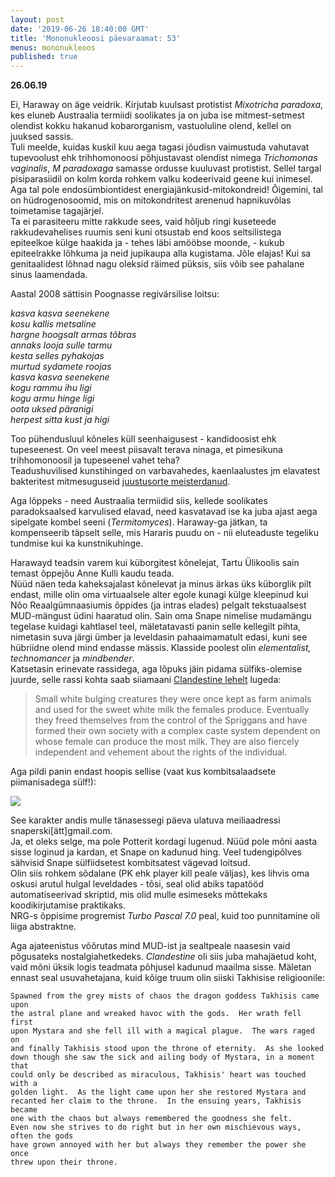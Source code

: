 ```yaml
---
layout: post
date: '2019-06-26 18:40:00 GMT'
title: 'Mononukleoosi päevaraamat: 53'
menus: mononukleoos
published: true
---
```

**26.06.19**

Ei, Haraway on äge veidrik. Kirjutab kuulsast protistist  *Mixotricha paradoxa*, kes eluneb Austraalia termiidi soolikates ja on juba ise mitmest-setmest olendist kokku hakanud kobarorganism, vastuoluline olend, kellel on juuksed sassis.  
Tuli meelde, kuidas kuskil kuu aega tagasi jõudisn vaimustuda vahutavat tupevoolust ehk trihhomonoosi põhjustavast olendist nimega *Trichomonas vaginalis*, *M paradoxaga* samasse ordusse kuuluvast protistist. Sellel targal pisiparasiidil on kolm korda rohkem valku kodeerivaid geene kui inimesel.  
Aga tal pole endosümbiontidest energiajänkusid-mitokondreid! Õigemini, tal on hüdrogenosoomid, mis on mitokondritest arenenud hapnikuvõlas toimetamise tagajärjel.  
Ta ei parasiteeru mitte rakkude sees, vaid hõljub ringi kuseteede rakkudevahelises ruumis seni kuni otsustab end koos seltsilistega epiteelkoe külge haakida ja - tehes läbi amööbse moonde, - kukub epiteelrakke lõhkuma ja neid jupikaupa alla kugistama. Jõle elajas! Kui sa genitaalidest lõhnad nagu oleksid räimed püksis, siis võib see pahalane sinus laamendada.  

Aastal 2008 sättisin Poognasse regivärsilise loitsu:  

*kasva kasva seenekene  
kosu kallis metsaline  
hargne hoogsalt armas tõbras  
annaks looja sulle tarmu  
kesta selles pyhakojas  
murtud sydamete roojas  
kasva kasva seenekene  
kogu rammu ihu ligi  
kogu armu hinge ligi  
oota uksed päranigi  
herpest sitta kust ja higi*  

Too pühendusluul kõneles küll seenhaigusest - kandidoosist ehk tupeseenest. On veel meest piisavalt terava ninaga, et pimesikuna trihhomonoosil ja tupeseenel vahet teha?  
Teadushuvilised kunstihinged on varbavahedes, kaenlaalustes jm elavatest bakteritest mitmesuguseid [juustusorte meisterdanud](http://agapakis.com/cheese.pdf).

Aga lõppeks - need Austraalia termiidid siis, kellede soolikates paradoksaalsed karvulised elavad, need kasvatavad ise ka juba ajast aega sipelgate kombel seeni (*Termitomyces*). Haraway-ga jätkan, ta kompenseerib täpselt selle, mis Hararis puudu on - nii eluteaduste tegeliku tundmise kui ka kunstnikuhinge.  

Harawayd teadsin varem kui küborgitest kõnelejat, Tartu Ülikoolis sain temast õppejõu Anne Kulli kaudu teada.  
Nüüd näen teda kaheksajalast kõnelevat ja minus ärkas üks küborglik pilt endast, mille olin oma virtuaalsele alter egole kunagi külge kleepinud kui Nõo Reaalgümnaasiumis õppides (ja intras elades) pelgalt tekstuaalsest MUD-mängust üdini haaratud olin. Sain oma Snape nimelise mudamängu tegelase kuidagi kahtlasel teel, mäletatavasti panin selle kellegilt pihta, nimetasin suva järgi ümber ja leveldasin pahaaimamatult edasi, kuni see hübriidne olend mind endasse mässis. Klasside poolest olin *elementalist, technomancer* ja *mindbender*.  
Katsetasin erinevate rassidega, aga lõpuks jäin pidama sülfiks-olemise juurde, selle rassi kohta saab siiamaani [Clandestine lehelt](https://ucw.dustbite.net/) lugeda:  
>  Small white bulging creatures they were once kept as farm animals and used for the sweet white milk the females produce. Eventually they freed themselves from the control of the Spriggans and have formed their own society with a complex caste system dependent on whose female can produce the most milk. They are also fiercely independent and vehement about the rights of the individual.  

Aga pildi panin endast hoopis sellise (vaat kus kombitsalaadsete piimanisadega sülf!):  

<img src="../../../assets/images/snape.JPG">  

See karakter andis mulle tänasessegi päeva ulatuva meiliaadressi snaperski[ätt]gmail.com.  
Ja, et oleks selge, ma pole Potterit kordagi lugenud. Nüüd pole mõni aasta sisse loginud ja kardan, et Snape on kadunud hing. Veel tudengipõlves sähvisid Snape sülfiidsetest kombitsatest vägevad loitsud.  
Olin siis rohkem sõdalane (PK ehk player kill peale väljas), kes lihvis oma oskusi arutul hulgal leveldades - tõsi, seal olid abiks tapatööd  automatiseerivad skriptid, mis olid mulle esimeseks mõttekaks koodikirjutamise praktikaks.  
NRG-s õppisime progremist *Turbo Pascal 7.0* peal, kuid too punnitamine oli liiga abstraktne.  

Aga ajateenistus võõrutas mind MUD-ist ja sealtpeale naasesin vaid põgusateks nostalgiahetkedeks. *Clandestine* oli siis juba mahajäetud koht, vaid mõni üksik logis teadmata põhjusel kadunud maailma sisse. 
Mäletan ennast seal usuvahetajana, kuid kõige truum olin siiski Takhisise religioonile:  

```
Spawned from the grey mists of chaos the dragon goddess Takhisis came upon  
the astral plane and wreaked havoc with the gods.  Her wrath fell first  
upon Mystara and she fell ill with a magical plague.  The wars raged on  
and finally Takhisis stood upon the throne of eternity.  As she looked  
down though she saw the sick and ailing body of Mystara, in a moment that  
could only be described as miraculous, Takhisis' heart was touched with a  
golden light.  As the light came upon her she restored Mystara and  
recanted her claim to the throne.  In the ensuing years, Takhisis became  
one with the chaos but always remembered the goodness she felt.  
Even now she strives to do right but in her own mischievous ways, often the gods  
have grown annoyed with her but always they remember the power she once    
threw upon their throne. 
```


